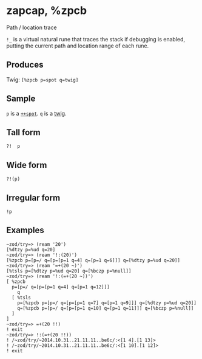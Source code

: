 zapcap, %zpcb
======================

Path / location trace

`!_` is a virtual natural rune that traces the stack if debugging is
enabled, putting the current path and location range of each rune.

Produces
--------

Twig: `[%zpcb p=spot q=twig]`

Sample
------

`p` is a [`++spot`](). `q` is a [twig]().

Tall form
---------

    ?!  p

Wide form
---------

    ?!(p)

Irregular form
--------------

    !p

Examples
--------

    ~zod/try=> (ream '20')
    [%dtzy p=%ud q=20]
    ~zod/try=> (ream '!:(20)')
    [%zpcb p=[p=/ q=[p=[p=1 q=4] q=[p=1 q=6]]] q=[%dtzy p=%ud q=20]]
    ~zod/try=> (ream '=+(20 ~)')
    [%tsls p=[%dtzy p=%ud q=20] q=[%bczp p=%null]]
    ~zod/try=> (ream '!:(=+(20 ~))')
    [ %zpcb
      p=[p=/ q=[p=[p=1 q=4] q=[p=1 q=12]]]
        q
      [ %tsls
        p=[%zpcb p=[p=/ q=[p=[p=1 q=7] q=[p=1 q=9]]] q=[%dtzy p=%ud q=20]]
        q=[%zpcb p=[p=/ q=[p=[p=1 q=10] q=[p=1 q=11]]] q=[%bczp p=%null]]
      ]
    ]
    ~zod/try=> =+(20 !!)
    ! exit
    ~zod/try=> !:(=+(20 !!))
    ! /~zod/try/~2014.10.31..21.11.11..be6c/:<[1 4].[1 13]>
    ! /~zod/try/~2014.10.31..21.11.11..be6c/:<[1 10].[1 12]>
    ! exit
